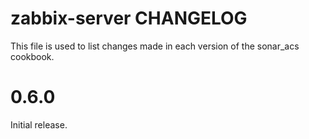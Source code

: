zabbix-server CHANGELOG
=======================

This file is used to list changes made in each version of the sonar_acs cookbook.

# 0.6.0
Initial release.

